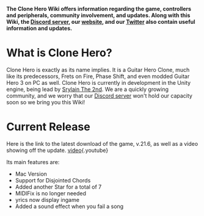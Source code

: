 <!-- TITLE: Welcome to the Clone Hero Wiki! -->
<!-- SUBTITLE: don't get lost man -->

**The Clone Hero Wiki offers information regarding the game, controllers and peripherals, community involvement, and updates. Along with this Wiki, the [Discord server](https://discordapp.com/invite/Hsn4Cgu), our [website](http://clonehero.net/), and our [Twitter](https://twitter.com/clonehero) also contain useful information and updates.**

# What is Clone Hero?
Clone Hero is exactly as its name implies. It is a Guitar Hero Clone, much like its predecessors, Frets on Fire, Phase Shift, and even modded Guitar Hero 3 on PC as well. Clone Hero is currently in development in the Unity engine, being lead by [Srylain The 2nd](https://www.youtube.com/channel/UCc3IfdqGZjhdgQbi_EpfuYg). We are a quickly growing community, and we worry that our [Discord server](https://discordapp.com/invite/Hsn4Cgu) won't hold our capacity soon so we bring you this Wiki!

# Current Release
Here is the link to the latest download of the game, v.21.6, as well as a video showing off the update.
[video](https://www.youtube.com/embed/Fcbj13P5oaw?rel=0&wmode=opaque&allowfullscreen=1&enablejsapi=1&origin=https%3A%2F%2Fclone-hero.wikia.com&widgetid=1){.youtube}

Its main features are: 
 * Mac Version
 * Support for Disjointed Chords
 * Added another Star for a total of 7
 * MIDIFix is no longer needed
 * yrics now display ingame
 * Added a sound effect when you fail a song